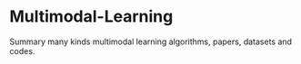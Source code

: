 # Multimodal-Learning
Summary many kinds multimodal learning algorithms, papers, datasets and codes.
